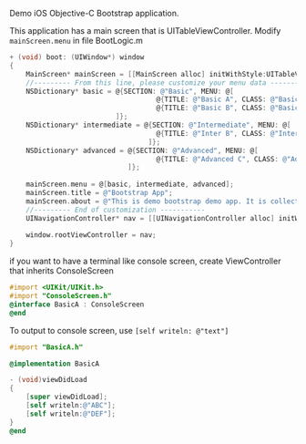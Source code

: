 Demo iOS Objective-C Bootstrap application.

This application has a main screen that is UITableViewController. Modify ```mainScreen.menu``` in file BootLogic.m

```Objective-C
+ (void) boot: (UIWindow*) window
{
    MainScreen* mainScreen = [[MainScreen alloc] initWithStyle:UITableViewStyleGrouped];
    //--------- From this line, please customize your menu data -----------
    NSDictionary* basic = @{SECTION: @"Basic", MENU: @[
                                    @{TITLE: @"Basic A", CLASS: @"BasicA"},
                                    @{TITLE: @"Basic B", CLASS: @"BasicB"}
                          ]};
    NSDictionary* intermediate = @{SECTION: @"Intermediate", MENU: @[
                                    @{TITLE: @"Inter B", CLASS: @"InterB"}
                                  ]};
    NSDictionary* advanced = @{SECTION: @"Advanced", MENU: @[
                                    @{TITLE: @"Advanced C", CLASS: @"AdvancedC"}
                             ]};
    
    mainScreen.menu = @[basic, intermediate, advanced];
    mainScreen.title = @"Bootstrap App";
    mainScreen.about = @"This is demo bootstrap demo app. It is collection of sample code of AVFoundation";
    //--------- End of customization -----------
    UINavigationController* nav = [[UINavigationController alloc] initWithRootViewController: mainScreen];
    
    window.rootViewController = nav;
}
```

if you want to have a terminal like console screen, create ViewController that inherits ConsoleScreen
```Objective-C
#import <UIKit/UIKit.h>
#import "ConsoleScreen.h"
@interface BasicA : ConsoleScreen
@end
```

To output to console screen, use ```[self writeln: @"text"]```
```Objective-C
#import "BasicA.h"

@implementation BasicA

- (void)viewDidLoad
{
    [super viewDidLoad];
    [self writeln:@"ABC"];
    [self writeln:@"DEF"];
}
@end
```